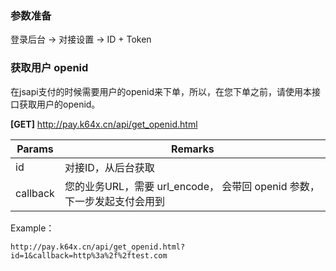 ### 参数准备
登录后台 -> 对接设置 -> ID + Token

### 获取用户 openid

在jsapi支付的时候需要用户的openid来下单，所以，在您下单之前，请使用本接口获取用户的openid。

**[GET]**  http://pay.k64x.cn/api/get_openid.html

| Params | Remarks |
| ------------ | ------------ |
| id | 对接ID，从后台获取 |
| callback | 您的业务URL，需要 url_encode， 会带回 openid 参数，下一步发起支付会用到  |

Example：
```
http://pay.k64x.cn/api/get_openid.html?id=1&callback=http%3a%2f%2ftest.com
```